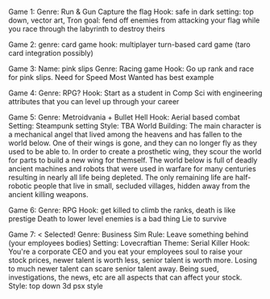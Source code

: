 Game 1:
	Genre: Run & Gun Capture the flag
	Hook: safe in dark
	setting: top down, vector art, Tron
	goal: fend off enemies from attacking your flag while you race through the labyrinth to destroy theirs

Game 2:
	genre: card game
	hook: multiplayer turn-based card game (taro card integration possibly)

Game 3:
	Name: pink slips
	Genre: Racing game
	Hook: Go up rank and race for pink slips. Need for Speed Most Wanted has best example

Game 4:
	Genre: RPG?
	Hook: Start as a student in Comp Sci with engineering attributes that you can level up through your career  

Game 5:
	Genre: Metroidvania + Bullet Hell
	Hook: Aerial based combat
	Setting: Steampunk setting
	Style: TBA
	World Building: The main character is a mechanical angel that lived among the heavens and has fallen to the world below. One of their wings is gone, and they can no longer fly as they used to be able to. In order to create a prosthetic wing, they scour the world for parts to build a new wing for themself. The world below is full of deadly ancient machines and robots that were used in warfare for many centuries resulting in nearly all life being depleted. The only remaining life are half-robotic people that live in small, secluded villages, hidden away from the ancient killing weapons.  

Game 6:
	Genre: RPG
	Hook: get killed to climb the ranks, death is like prestige
	Death to lower level enemies is a bad thing
	Lie to survive

Game 7: < Selected!
	Genre: Business Sim
	Rule: Leave something behind (your employees bodies)
	Setting: Lovecraftian
	Theme: Serial Killer
	Hook: You're a corporate CEO and you eat your employees soul to raise your stock prices, newer talent is worth less, senior talent is worth more. Losing to much newer talent can scare senior talent away. Being sued, investigations, the news, etc are all aspects that can affect your stock. 
	Style: top down 3d psx style